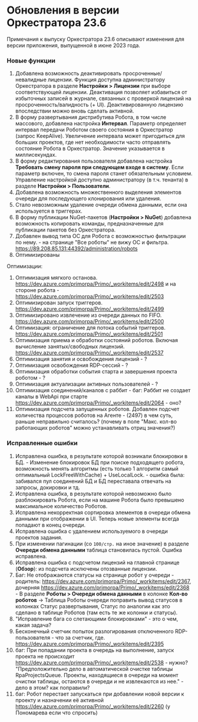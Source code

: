 # Обновления в версии Оркестратора 23.6

Примечания к выпуску Оркестратора 23.6 описывают изменения для версии приложения, выпущенной в июне 2023 года.

### Новые функции
1. Добавлена возможность деактивировать просроченные/невалидные лицензии. Функция доступна администратору Оркестратора в разделе **Настройки > Лицензии** при выборе соответствующей лицензии. Деактивация позволяет избавиться от избыточных записей в журнале, связанных с проверкой лицензий на просроченность/валидность (+ UI). Деактивированную лицензию впоследствии можно вновь сделать активной. 
1. В форму развертывания дистрибутива Робота, в том числе массового, добавлена настройка **Интервал**. Параметр определяет интервал передачи Роботом своего состояния в Оркестратор (запрос KeepAlive). Увеличение интервала может пригодиться для больших проектов, где нет необходимости часто отправлять состояние Робота в Оркестратор. Значение указывается в миллисекундах. 
1. В форму редактирования пользователя добавлена настройка **Требовать смену пароля при следующем входе в систему**. Если параметр включен, то смена пароля станет обязательным условием. Управление настройкой доступно администратору (в т.ч. тенанта) в разделе **Настройки > Пользователи**.
1. Добавлена возможность множественного выделения элементов очереди для последующего клонирования или удаления.
1. Стало невозможным удаление очереди обмена данными, если она используется в триггерах. 
1. В форму публикации NuGet-пакетов (**Настройки > NuGet**) добавлена возможность копировать команды, предназначенные для публикации пакетов без Оркестратора. 
1. Добавлен вывод типа ОС для Робота с возможностью фильтрации по нему. - на странице "Все роботы" не вижу ОС и фильтра. https://89.208.85.131:44392/administration/robots
1. Оптимизированы  

Оптимизации:

1. Оптимизация мягкого останова. https://dev.azure.com/primorpa/Primo/_workitems/edit/2498 и на стороне робота - https://dev.azure.com/primorpa/Primo/_workitems/edit/2503
1. Оптимизирован запуск триггеров.  https://dev.azure.com/primorpa/Primo/_workitems/edit/2499
1. Оптимизировано извлечение из очереди данных по FIFO. https://dev.azure.com/primorpa/Primo/_workitems/edit/2500 
1. Оптимизация: ограничение для потока событий триггеров. https://dev.azure.com/primorpa/Primo/_workitems/edit/2501
1. Оптимизация приема и обработки состояний роботов. Включая вычисление занятых/свободных лицензий. https://dev.azure.com/primorpa/Primo/_workitems/edit/2537
1. Оптимизация занятия и освобождения лицензий - ?
1. Оптимизация освобождения RDP-сессий - ?
1. Оптимизация обработки события старта и завершения проекта роботом - ?
1. Оптимизация актуализации активных пользователей - ?
1. Оптимизация соединений/каналов с раббит - баг: Раббит не создает каналы в WebApi при старте https://dev.azure.com/primorpa/Primo/_workitems/edit/2064 - оно?
1. Оптимизация подсчета запущенных роботов. Добавлен подсчет количества процессов роботов на Агенте - (2497) в чем суть, раньше неправильно считалось? (почему в поле "Макс. кол-во работающих роботов" можно устанавливать отриц значения?)

### Исправленные ошибки
1. Исправлена ошибка, в результате которой возникали блокировки в БД. - Изменение блокировок БД при поиске подходящего робота, возможность менять алгоритмы (есть только 1 алгоритм самый оптимальный  LockFreeWithCache) + UseLocalLock. - ошибка была: забивался пул соединений БД и БД переставала отвечать на запросы, докировки и тд. 
1. Исправлена ошибка, в результате которой невозможно было разблокировать Робота, если на машине Робота было превышено максимальное количество Роботов.
1. Исправлена некорректная сортировка элементов в очереди обмена данными при отображении в UI. Теперь новые элементы всегда попадают в конец очереди.
1. Исправлена ошибка с удалением используемого в очереди проектов задания.
1. При изменении пагинации (со `100/стр.` на иное значение) в разделе **Очереди обмена данными** таблица становилась пустой. Ошибка исправлена.
1. Исправлена ошибка с подсчетом лицензий на главной странице (**Обзор**): из подсчета исключены отозванные лицензии.
1. Баг: Не отображаются статусы на странице робот у очереди - родитель: https://dev.azure.com/primorpa/Primo/_workitems/edit/2367, дочерняя https://dev.azure.com/primorpa/Primo/_workitems/edit/2368 - В разделе **Роботы > Очереди обмена данными** в колонке **Кол-во роботов** -> Таблица Роботы очереди поправить вывод статусов в колонках Статус развертывания, Статус по аналогии как это сделано в таблице Роботов (там есть те же колонки и статусы). 
1. "Исправление бага со слетающими блокировками" - это о чем, какая задача?
1. Бесконечный счетчик попыток разлогирования отключенного RDP-пользователя - что за счетчик, где. https://dev.azure.com/primorpa/Primo/_workitems/edit/2395
1. баг: При попадании проекта в очередь на выполнение, запуск проекта не происходит https://dev.azure.com/primorpa/Primo/_workitems/edit/2538 - нужно? "Предположительно дело в автоматической очистке таблицы RpaProjectsQueue. Проекты, находящиеся в очереди на момент очистки таблицы, остаются в очереди и не извлекаются из нее." - дело в этом? как поправили?
1. баг: Робот перестает запускаться при добавлении новой версии к проекту и назначении её активной https://dev.azure.com/primorpa/Primo/_workitems/edit/2260 (у Пономарева если что спросить)

